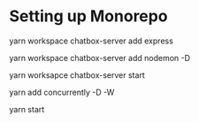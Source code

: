 # Setting up Monorepo

yarn workspace chatbox-server add express

yarn workspace chatbox-server add nodemon -D

yarn worksapce chatbox-server start

yarn add concurrently -D -W

yarn start
